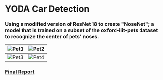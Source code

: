 # YODA Car Detection

### Using a modified version of ResNet 18 to create "NoseNet"; a model that is trained on a subset of the oxford-iiit-pets dataset to recognize the center of pets' noses.

| ![Pet1](demo/infotainment.jpg)  | ![Pet2](demo/reaching.jpg) |
| --------------------------------------- | --------------------------------------- |
| ![Pet3](demo/textingLeft.jpg)  | ![Pet4](demo/safe.jpg) |

### [Final Report](ELEC475_Lab4_Report.pdf) 
